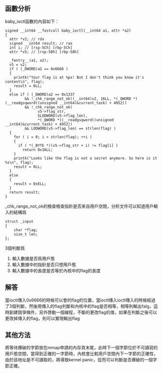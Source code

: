 ## 函數分析
baby_ioctl函數的內容如下：
```
signed __int64 __fastcall baby_ioctl(__int64 a1, attr *a2)
{
  attr *v2; // rdx
  signed __int64 result; // rax
  int i; // [rsp-5Ch] [rbp-5Ch]
  attr *v5; // [rsp-58h] [rbp-58h]

  _fentry__(a1, a2);
  v5 = v2;
  if ( (_DWORD)a2 == 0x6666 )
  {
    printk("Your flag is at %px! But I don't think you know it's content\n", flag);
    result = 0LL;
  }
  else if ( (_DWORD)a2 == 0x1337
         && !_chk_range_not_ok((__int64)v2, 16LL, *(_QWORD *)(__readgsqword((unsigned __int64)&current_task) + 4952))
         && !_chk_range_not_ok(
               v5->flag_str,
               SLODWORD(v5->flag_len),
               *(_QWORD *)(__readgsqword((unsigned __int64)&current_task) + 4952))
         && LODWORD(v5->flag_len) == strlen(flag) )
  {
    for ( i = 0; i < strlen(flag); ++i )
    {
      if ( *(_BYTE *)(v5->flag_str + i) != flag[i] )
        return 0x16LL;
    }
    printk("Looks like the flag is not a secret anymore. So here is it %s\n", flag);
    result = 0LL;
  }
  else
  {
    result = 0xELL;
  }
  return result;
}
```
_chk_range_not_ok的檢查檢查指針是否來自用戶空間，分析文件可以知道用戶輸入的結構爲
```
struct _input
{
	char *flag;
	size_t len;
};
```
3個判斷爲
1. 輸入數據是否爲用戶態
2. 輸入數據中的指針是否只想用戶態
3. 輸入數據中的長度是否等於內核中的flag的長度
## 解答
當ioctl傳入0x6666的時候可以會的flag的位置，當ioctl傳入ioctl傳入的時候經過了3個判斷，然後用傳入的flag判斷和內核中的flag是否相等，相等則輸出falg，這時創建競爭條件，另外啓動一個線程，不斷的更改flag的值，如果在判斷之後可以更改掉傳入的flag，則可以實現輸出flag
## 其他方法
將等待爆破的字節放在mmap申請的內存頁末尾，此時下一個字節位於不可讀寫的用戶態空間，當得到正確的一字節時，內核會比較用戶空間內下一字節的正確性，由於該地址是不可讀取的，將導致kernel panic，從而可以判斷是否爆破的一個字節正確。